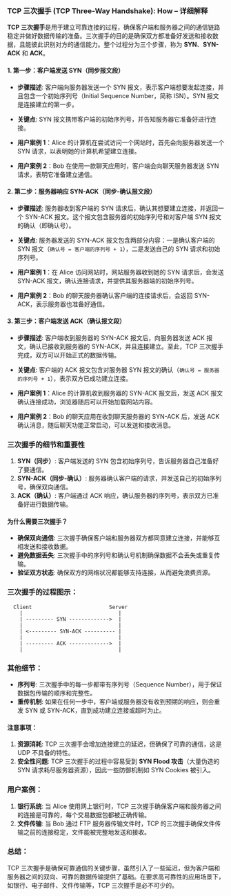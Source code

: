 ### TCP 三次握手 (TCP Three-Way Handshake): **How** – 详细解释

**TCP 三次握手**是用于建立可靠连接的过程，确保客户端和服务器之间的通信链路稳定并做好数据传输的准备。三次握手的目的是确保双方都准备好发送和接收数据，且能彼此识别对方的通信能力。整个过程分为三个步骤，称为 **SYN**、**SYN-ACK** 和 **ACK**。

#### 1. **第一步：客户端发送 SYN（同步报文段）**
- **步骤描述**: 客户端向服务器发送一个 SYN 报文，表示客户端想要发起连接，并且包含一个初始序列号（Initial Sequence Number，简称 ISN）。SYN 报文是连接建立的第一步。
- **关键点**: SYN 报文携带客户端的初始序列号，并告知服务器它准备好进行连接。
  
- **用户案例 1**：Alice 的计算机在尝试访问一个网站时，首先会向服务器发送一个 SYN 请求，以表明她的计算机希望建立连接。
- **用户案例 2**：Bob 在使用一款聊天应用时，客户端会向聊天服务器发送 SYN 请求，表明它准备建立通信。

#### 2. **第二步：服务器响应 SYN-ACK（同步-确认报文段）**
- **步骤描述**: 服务器收到客户端的 SYN 请求后，确认其想要建立连接，并返回一个 SYN-ACK 报文。这个报文包含服务器的初始序列号和对客户端 SYN 报文的确认（即确认号）。
- **关键点**: 服务器发送的 SYN-ACK 报文包含两部分内容：一是确认客户端的 SYN 报文（`确认号 = 客户端的序列号 + 1`），二是发送自己的 SYN 请求和初始序列号。
  
- **用户案例 1**：在 Alice 访问网站时，网站服务器收到她的 SYN 请求后，会发送 SYN-ACK 报文，确认连接请求，并提供其服务器端的初始序列号。
- **用户案例 2**：Bob 的聊天服务器确认客户端的连接请求后，会返回 SYN-ACK，表示服务器也准备好通信。

#### 3. **第三步：客户端发送 ACK（确认报文段）**
- **步骤描述**: 客户端收到服务器的 SYN-ACK 报文后，向服务器发送 ACK 报文，确认已接收到服务器的 SYN-ACK，并且连接建立。至此，TCP 三次握手完成，双方可以开始正式的数据传输。
- **关键点**: 客户端的 ACK 报文包含对服务器 SYN 报文的确认（`确认号 = 服务器的序列号 + 1`），表示双方已成功建立连接。

- **用户案例 1**：Alice 的计算机收到服务器的 SYN-ACK 报文后，发送 ACK 报文确认连接成功，浏览器随后可以开始加载网站内容。
- **用户案例 2**：Bob 的聊天应用在收到聊天服务器的 SYN-ACK 后，发送 ACK 确认消息，随后聊天功能正常启动，可以发送和接收消息。

### 三次握手的细节和重要性
1. **SYN（同步）**: 客户端发送的 SYN 包含初始序列号，告诉服务器自己准备好了要通信。
2. **SYN-ACK（同步-确认）**: 服务器确认客户端的请求，并发送自己的初始序列号，确保双向通信。
3. **ACK（确认）**: 客户端通过 ACK 响应，确认服务器的序列号，表示双方已准备好进行数据传输。

#### 为什么需要三次握手？
- **确保双向通信**: 三次握手确保客户端和服务器双方都同意建立连接，并能够互相发送和接收数据。
- **避免数据丢失**: 三次握手中的序列号和确认号机制确保数据不会丢失或重复传输。
- **验证双方状态**: 确保双方的网络状况都能够支持连接，从而避免浪费资源。

### 三次握手的过程图示：
```plaintext
  Client                         Server
    |                               |
    | --------- SYN ------------->  |
    |                               |
    | <--------- SYN-ACK ---------- |
    |                               |
    | --------- ACK ------------->  |
    |                               |
```

### 其他细节：
- **序列号**: 三次握手中的每一步都带有序列号（Sequence Number），用于保证数据包传输的顺序和完整性。
- **重传机制**: 如果在任何一步中，客户端或服务器没有收到预期的响应，则会重发 SYN 或 SYN-ACK，直到成功建立连接或超时为止。

#### 注意事项：
1. **资源消耗**: TCP 三次握手会增加连接建立的延迟，但确保了可靠的通信，这是 UDP 不具备的特性。
2. **安全性问题**: TCP 三次握手的过程中容易受到 **SYN Flood 攻击**（大量伪造的 SYN 请求耗尽服务器资源），因此一些防御机制如 SYN Cookies 被引入。

### 用户案例：
1. **银行系统**: 当 Alice 使用网上银行时，TCP 三次握手确保客户端和服务器之间的连接是可靠的，每个交易数据包都被正确传输。
2. **文件传输**: 当 Bob 通过 FTP 服务器传输文件时，TCP 的三次握手确保文件传输之前的连接稳定，文件能被完整地发送和接收。

### 总结：
TCP 三次握手是确保可靠通信的关键步骤，虽然引入了一些延迟，但为客户端和服务器之间的双向、可靠的数据传输提供了基础。在要求高可靠性的应用场景下，如银行、电子邮件、文件传输等，TCP 三次握手是必不可少的。
